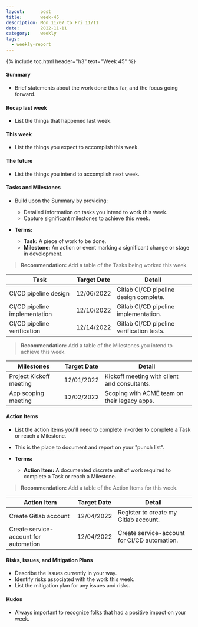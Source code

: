 ```yaml
---
layout:      post
title:       week-45
description: Mon 11/07 to Fri 11/11
date:        2022-11-11
category:    weekly
tags:
  - weekly-report
---
```


{% include toc.html header="h3" text="Week 45" %}

#### Summary

* Brief statements about the work done thus far, and the focus going forward.

#### Recap last week

* List the things that happened last week.

#### This week

* List the things you expect to accomplish this week.

#### The future

* List the things you intend to accomplish next week.

#### Tasks and Milestones

* Build upon the Summary by providing:
    * Detailed information on tasks you intend to work this week.
    * Capture significant milestones to achieve this week.

* __Terms:__
    * __Task:__ A piece of work to be done.
    * __Milestone:__ An action or event marking a significant change or stage in development.

> __Recommendation:__ Add a table of the Tasks being worked this week.

| Task                          | Target Date | Detail                                    |
|-------------------------------|-------------|-------------------------------------------|
| CI/CD pipeline design         | 12/06/2022  | Gitlab CI/CD pipeline design complete.    |
| CI/CD pipeline implementation | 12/10/2022  | Gitlab CI/CD pipeline implementation.     |
| CI/CD pipeline verification   | 12/14/2022  | Gitlab CI/CD pipeline verification tests. |

> __Recommendation:__  Add a table of the Milestones you intend to achieve this week.

| Milestones                | Target Date | Detail                                       |
|---------------------------|-------------|----------------------------------------------|
| Project Kickoff meeting   | 12/01/2022  | Kickoff meeting with client and consultants. |
| App scoping meeting       | 12/02/2022  | Scoping with ACME team on their legacy apps. |

#### Action Items

* List the action items you'll need to complete in-order to complete a Task or reach a Milestone.
* This is the place to document and report on your "punch list".

* __Terms:__
    * __Action Item:__ A documented discrete unit of work required to complete a Task or reach a Milestone.

> __Recommendation:__ Add a table of the Action Items for this week.

| Action Item                           | Target Date | Detail                                       |
|---------------------------------------|-------------|----------------------------------------------|
| Create Gitlab account                 | 12/04/2022  | Register to create my Gitlab account.        |
| Create service-account for automation | 12/04/2022  | Create service-account for CI/CD automation. |

#### Risks, Issues, and Mitigation Plans

* Describe the issues currently in your way.
* Identify risks associated with the work this week.
* List the mitigation plan for any issues and risks.

#### Kudos

* Always important to recognize folks that had a positive impact on your week.